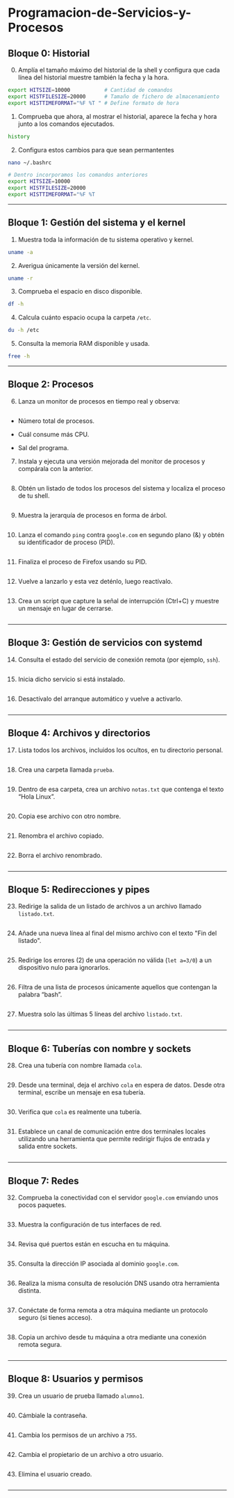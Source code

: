 # Programacion-de-Servicios-y-Procesos
## **Bloque 0: Historial**

0. Amplía el tamaño máximo del historial de la shell y configura que cada línea del historial muestre también la fecha y la hora.

```bash
export HITSIZE=10000           # Cantidad de comandos
export HISTFILESIZE=20000      # Tamaño de fichero de almacenamiento
export HISTTIMEFORMAT="%F %T " # Define formato de hora
```

1. Comprueba que ahora, al mostrar el historial, aparece la fecha y hora junto a los comandos ejecutados.

```bash
history
```

2. Configura estos cambios para que sean permantentes
```bash
nano ~/.bashrc

# Dentro incorporamos los comandos anteriores
export HITSIZE=10000
export HISTFILESIZE=20000
export HISTTIMEFORMAT="%F %T
```

---

## **Bloque 1: Gestión del sistema y el kernel**

1. Muestra toda la información de tu sistema operativo y kernel.
```bash
uname -a
```
    
2. Averigua únicamente la versión del kernel.
```bash
uname -r
```
    
3. Comprueba el espacio en disco disponible.
```bash
df -h
```
    
4. Calcula cuánto espacio ocupa la carpeta `/etc`.
```bash
du -h /etc
```
    
5. Consulta la memoria RAM disponible y usada.
```bash
free -h
```
    

---

## **Bloque 2: Procesos**

6. Lanza un monitor de procesos en tiempo real y observa:
```bash

```
    
- Número total de procesos.
	
- Cuál consume más CPU.
	
- Sal del programa.
        
7. Instala y ejecuta una versión mejorada del monitor de procesos y compárala con la anterior.
```bash

```
    
8. Obtén un listado de todos los procesos del sistema y localiza el proceso de tu shell.
```bash

```
    
9. Muestra la jerarquía de procesos en forma de árbol.
```bash

```
    
10. Lanza el comando `ping` contra `google.com` en segundo plano (&) y obtén su identificador de proceso (PID).
```bash

```
    
11. Finaliza el proceso de Firefox usando su PID.
```bash

```
    
12. Vuelve a lanzarlo y esta vez deténlo, luego reactívalo.
```bash

```
    
13. Crea un script que capture la señal de interrupción (Ctrl+C) y muestre un mensaje en lugar de cerrarse.
```bash

```
    

---

## **Bloque 3: Gestión de servicios con systemd**

14. Consulta el estado del servicio de conexión remota (por ejemplo, `ssh`).
```bash

```
    
15. Inicia dicho servicio si está instalado.
```bash

```
    
16. Desactívalo del arranque automático y vuelve a activarlo.
```bash

```
    

---

## **Bloque 4: Archivos y directorios**

17. Lista todos los archivos, incluidos los ocultos, en tu directorio personal.
```bash

```
    
18. Crea una carpeta llamada `prueba`.
```bash

```
    
19. Dentro de esa carpeta, crea un archivo `notas.txt` que contenga el texto “Hola Linux”.
```bash

```
    
20. Copia ese archivo con otro nombre.
```bash

```
    
21. Renombra el archivo copiado.
```bash

```
    
22. Borra el archivo renombrado.
```bash

```
    

---

## **Bloque 5: Redirecciones y pipes**

23. Redirige la salida de un listado de archivos a un archivo llamado `listado.txt`.
```bash

```
    
24. Añade una nueva línea al final del mismo archivo con el texto "Fin del listado".
```bash

```
    
25. Redirige los errores (2) de una operación no válida (`let a=3/0`) a un dispositivo nulo para ignorarlos.
```bash

```
    
26. Filtra de una lista de procesos únicamente aquellos que contengan la palabra “bash”.
```bash

```
    
27. Muestra solo las últimas 5 líneas del archivo `listado.txt`.
```bash

```
    

---

## **Bloque 6: Tuberías con nombre y sockets**

28. Crea una tubería con nombre llamada `cola`.
```bash

```
    
29. Desde una terminal, deja el archivo `cola` en espera de datos. Desde otra terminal, escribe un mensaje en esa tubería.
```bash

```
    
30. Verifica que `cola` es realmente una tubería.
```bash

```
    
31. Establece un canal de comunicación entre dos terminales locales utilizando una herramienta que permite redirigir flujos de entrada y salida entre sockets.
```bash

```
    

---

## **Bloque 7: Redes**

32. Comprueba la conectividad con el servidor `google.com` enviando unos pocos paquetes.
```bash

```
    
33. Muestra la configuración de tus interfaces de red.
```bash

```
    
34. Revisa qué puertos están en escucha en tu máquina.
```bash

```
    
35. Consulta la dirección IP asociada al dominio `google.com`.
```bash

```
    
36. Realiza la misma consulta de resolución DNS usando otra herramienta distinta.
```bash

```
    
37. Conéctate de forma remota a otra máquina mediante un protocolo seguro (si tienes acceso).
```bash

```
    
38. Copia un archivo desde tu máquina a otra mediante una conexión remota segura.
```bash

```
    

---

## **Bloque 8: Usuarios y permisos**

39. Crea un usuario de prueba llamado `alumno1`.
```bash

```
    
40. Cámbiale la contraseña.
```bash

```
    
41. Cambia los permisos de un archivo a `755`.
```bash

```
    
42. Cambia el propietario de un archivo a otro usuario.
```bash

```
    
43. Elimina el usuario creado.
```bash

```
    

---
